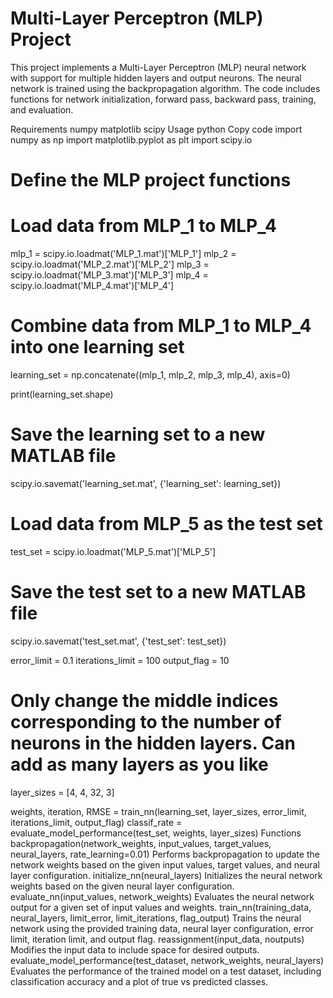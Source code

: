 # Multi-Layer Perceptron (MLP) Project
This project implements a Multi-Layer Perceptron (MLP) neural network with support for multiple hidden layers and output neurons. The neural network is trained using the backpropagation algorithm. The code includes functions for network initialization, forward pass, backward pass, training, and evaluation.

Requirements
numpy
matplotlib
scipy
Usage
python
Copy code
import numpy as np
import matplotlib.pyplot as plt
import scipy.io

# Define the MLP project functions

# Load data from MLP_1 to MLP_4
mlp_1 = scipy.io.loadmat('MLP_1.mat')['MLP_1']
mlp_2 = scipy.io.loadmat('MLP_2.mat')['MLP_2']
mlp_3 = scipy.io.loadmat('MLP_3.mat')['MLP_3']
mlp_4 = scipy.io.loadmat('MLP_4.mat')['MLP_4']

# Combine data from MLP_1 to MLP_4 into one learning set
learning_set = np.concatenate((mlp_1, mlp_2, mlp_3, mlp_4), axis=0)

print(learning_set.shape)

# Save the learning set to a new MATLAB file
scipy.io.savemat('learning_set.mat', {'learning_set': learning_set})

# Load data from MLP_5 as the test set
test_set = scipy.io.loadmat('MLP_5.mat')['MLP_5']

# Save the test set to a new MATLAB file
scipy.io.savemat('test_set.mat', {'test_set': test_set})

error_limit = 0.1
iterations_limit = 100
output_flag = 10

# Only change the middle indices corresponding to the number of neurons in the hidden layers. Can add as many layers as you like
layer_sizes = [4, 4, 32, 3]

weights, iteration, RMSE = train_nn(learning_set, layer_sizes, error_limit, iterations_limit, output_flag)
classif_rate = evaluate_model_performance(test_set, weights, layer_sizes)
Functions
backpropagation(network_weights, input_values, target_values, neural_layers, rate_learning=0.01)
Performs backpropagation to update the network weights based on the given input values, target values, and neural layer configuration.
initialize_nn(neural_layers)
Initializes the neural network weights based on the given neural layer configuration.
evaluate_nn(input_values, network_weights)
Evaluates the neural network output for a given set of input values and weights.
train_nn(training_data, neural_layers, limit_error, limit_iterations, flag_output)
Trains the neural network using the provided training data, neural layer configuration, error limit, iteration limit, and output flag.
reassignment(input_data, noutputs)
Modifies the input data to include space for desired outputs.
evaluate_model_performance(test_dataset, network_weights, neural_layers)
Evaluates the performance of the trained model on a test dataset, including classification accuracy and a plot of true vs predicted classes.
